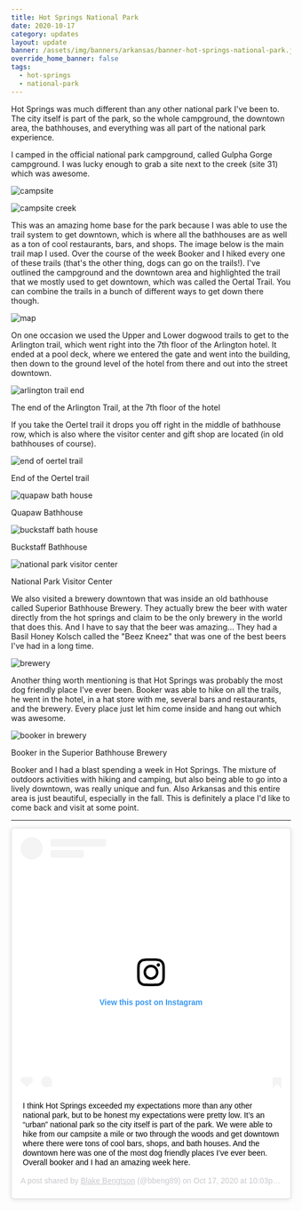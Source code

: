 ```yaml
---
title: Hot Springs National Park
date: 2020-10-17
category: updates
layout: update
banner: /assets/img/banners/arkansas/banner-hot-springs-national-park.jpg
override_home_banner: false
tags:
  - hot-springs
  - national-park
---
```


Hot Springs was much different than any other national park I've been to. The city itself is part of the park, so the whole campground, the downtown area, the bathhouses, and everything was all part of the national park experience.

I camped in the official national park campground, called Gulpha Gorge campground. I was lucky enough to grab a site next to the creek (site 31) which was awesome.

![campsite](/assets/img/updates/arkansas/hot-springs-np/campsite.jpg)

![campsite creek](/assets/img/updates/arkansas/hot-springs-np/campsite-creek.jpg)

This was an amazing home base for the park because I was able to use the trail system to get downtown, which is where all the bathhouses are as well as a ton of cool restaurants, bars, and shops. The image below is the main trail map I used. Over the course of the week Booker and I hiked every one of these trails (that's the other thing, dogs can go on the trails!). I've outlined the campground and the downtown area and highlighted the trail that we mostly used to get downtown, which was called the Oertal Trail. You can combine the trails in a bunch of different ways to get down there though.

![map](/assets/img/updates/arkansas/hot-springs-np/map.jpg)

On one occasion we used the Upper and Lower dogwood trails to get to the Arlington trail, which went right into the 7th floor of the Arlington hotel. It ended at a pool deck, where we entered the gate and went into the building, then down to the ground level of the hotel from there and out into the street downtown.

![arlington trail end](/assets/img/updates/arkansas/hot-springs-np/arlington-trail-end.jpg)
<p class="text-center text-muted">The end of the Arlington Trail, at the 7th floor of the hotel</p>

If you take the Oertel trail it drops you off right in the middle of bathhouse row, which is also where the visitor center and gift shop are located (in old bathhouses of course).

![end of oertel trail](/assets/img/updates/arkansas/hot-springs-np/end-of-trail.jpg)
<p class="text-center text-muted">End of the Oertel trail</p>

![quapaw bath house](/assets/img/updates/arkansas/hot-springs-np/quapaw-bathhouse.jpg)
<p class="text-center text-muted">Quapaw Bathhouse</p>

![buckstaff bath house](/assets/img/updates/arkansas/hot-springs-np/buckstaff-bathhouse.jpg)
<p class="text-center text-muted">Buckstaff Bathhouse</p>

![national park visitor center](/assets/img/updates/arkansas/hot-springs-np/visitor-center.jpg)
<p class="text-center text-muted">National Park Visitor Center</p>

We also visited a brewery downtown that was inside an old bathhouse called Superior Bathhouse Brewery. They actually brew the beer with water directly from the hot springs and claim to be the only brewery in the world that does this. And I have to say that the beer was amazing... They had a Basil Honey Kolsch called the "Beez Kneez" that was one of the best beers I've had in a long time. 

![brewery](/assets/img/updates/arkansas/hot-springs-np/brewery.jpg)

Another thing worth mentioning is that Hot Springs was probably the most dog friendly place I've ever been. Booker was able to hike on all the trails, he went in the hotel, in a hat store with me, several bars and restaurants, and the brewery. Every place just let him come inside and hang out which was awesome.

![booker in brewery](/assets/img/updates/arkansas/hot-springs-np/brewery-booker.jpg)
<p class="text-center text-muted">Booker in the Superior Bathhouse Brewery</p>

Booker and I had a blast spending a week in Hot Springs. The mixture of outdoors activities with hiking and camping, but also being able to go into a lively downtown, was really unique and fun. Also Arkansas and this entire area is just beautiful, especially in the fall. This is definitely a place I'd like to come back and visit at some point.

---

<div class="insta">
   <blockquote class="instagram-media" data-instgrm-captioned data-instgrm-permalink="https://www.instagram.com/p/CGePJMPA7O1/?utm_source=ig_embed&amp;utm_campaign=loading" data-instgrm-version="12" style=" background:#FFF; border:0; border-radius:3px; box-shadow:0 0 1px 0 rgba(0,0,0,0.5),0 1px 10px 0 rgba(0,0,0,0.15); margin: 1px; max-width:540px; min-width:326px; padding:0; width:99.375%; width:-webkit-calc(100% - 2px); width:calc(100% - 2px);"><div style="padding:16px;"> <a href="https://www.instagram.com/p/CGePJMPA7O1/?utm_source=ig_embed&amp;utm_campaign=loading" style=" background:#FFFFFF; line-height:0; padding:0 0; text-align:center; text-decoration:none; width:100%;" target="_blank"> <div style=" display: flex; flex-direction: row; align-items: center;"> <div style="background-color: #F4F4F4; border-radius: 50%; flex-grow: 0; height: 40px; margin-right: 14px; width: 40px;"></div> <div style="display: flex; flex-direction: column; flex-grow: 1; justify-content: center;"> <div style=" background-color: #F4F4F4; border-radius: 4px; flex-grow: 0; height: 14px; margin-bottom: 6px; width: 100px;"></div> <div style=" background-color: #F4F4F4; border-radius: 4px; flex-grow: 0; height: 14px; width: 60px;"></div></div></div><div style="padding: 19% 0;"></div> <div style="display:block; height:50px; margin:0 auto 12px; width:50px;"><svg width="50px" height="50px" viewBox="0 0 60 60" version="1.1" xmlns="https://www.w3.org/2000/svg" xmlns:xlink="https://www.w3.org/1999/xlink"><g stroke="none" stroke-width="1" fill="none" fill-rule="evenodd"><g transform="translate(-511.000000, -20.000000)" fill="#000000"><g><path d="M556.869,30.41 C554.814,30.41 553.148,32.076 553.148,34.131 C553.148,36.186 554.814,37.852 556.869,37.852 C558.924,37.852 560.59,36.186 560.59,34.131 C560.59,32.076 558.924,30.41 556.869,30.41 M541,60.657 C535.114,60.657 530.342,55.887 530.342,50 C530.342,44.114 535.114,39.342 541,39.342 C546.887,39.342 551.658,44.114 551.658,50 C551.658,55.887 546.887,60.657 541,60.657 M541,33.886 C532.1,33.886 524.886,41.1 524.886,50 C524.886,58.899 532.1,66.113 541,66.113 C549.9,66.113 557.115,58.899 557.115,50 C557.115,41.1 549.9,33.886 541,33.886 M565.378,62.101 C565.244,65.022 564.756,66.606 564.346,67.663 C563.803,69.06 563.154,70.057 562.106,71.106 C561.058,72.155 560.06,72.803 558.662,73.347 C557.607,73.757 556.021,74.244 553.102,74.378 C549.944,74.521 548.997,74.552 541,74.552 C533.003,74.552 532.056,74.521 528.898,74.378 C525.979,74.244 524.393,73.757 523.338,73.347 C521.94,72.803 520.942,72.155 519.894,71.106 C518.846,70.057 518.197,69.06 517.654,67.663 C517.244,66.606 516.755,65.022 516.623,62.101 C516.479,58.943 516.448,57.996 516.448,50 C516.448,42.003 516.479,41.056 516.623,37.899 C516.755,34.978 517.244,33.391 517.654,32.338 C518.197,30.938 518.846,29.942 519.894,28.894 C520.942,27.846 521.94,27.196 523.338,26.654 C524.393,26.244 525.979,25.756 528.898,25.623 C532.057,25.479 533.004,25.448 541,25.448 C548.997,25.448 549.943,25.479 553.102,25.623 C556.021,25.756 557.607,26.244 558.662,26.654 C560.06,27.196 561.058,27.846 562.106,28.894 C563.154,29.942 563.803,30.938 564.346,32.338 C564.756,33.391 565.244,34.978 565.378,37.899 C565.522,41.056 565.552,42.003 565.552,50 C565.552,57.996 565.522,58.943 565.378,62.101 M570.82,37.631 C570.674,34.438 570.167,32.258 569.425,30.349 C568.659,28.377 567.633,26.702 565.965,25.035 C564.297,23.368 562.623,22.342 560.652,21.575 C558.743,20.834 556.562,20.326 553.369,20.18 C550.169,20.033 549.148,20 541,20 C532.853,20 531.831,20.033 528.631,20.18 C525.438,20.326 523.257,20.834 521.349,21.575 C519.376,22.342 517.703,23.368 516.035,25.035 C514.368,26.702 513.342,28.377 512.574,30.349 C511.834,32.258 511.326,34.438 511.181,37.631 C511.035,40.831 511,41.851 511,50 C511,58.147 511.035,59.17 511.181,62.369 C511.326,65.562 511.834,67.743 512.574,69.651 C513.342,71.625 514.368,73.296 516.035,74.965 C517.703,76.634 519.376,77.658 521.349,78.425 C523.257,79.167 525.438,79.673 528.631,79.82 C531.831,79.965 532.853,80.001 541,80.001 C549.148,80.001 550.169,79.965 553.369,79.82 C556.562,79.673 558.743,79.167 560.652,78.425 C562.623,77.658 564.297,76.634 565.965,74.965 C567.633,73.296 568.659,71.625 569.425,69.651 C570.167,67.743 570.674,65.562 570.82,62.369 C570.966,59.17 571,58.147 571,50 C571,41.851 570.966,40.831 570.82,37.631"></path></g></g></g></svg></div><div style="padding-top: 8px;"> <div style=" color:#3897f0; font-family:Arial,sans-serif; font-size:14px; font-style:normal; font-weight:550; line-height:18px;"> View this post on Instagram</div></div><div style="padding: 12.5% 0;"></div> <div style="display: flex; flex-direction: row; margin-bottom: 14px; align-items: center;"><div> <div style="background-color: #F4F4F4; border-radius: 50%; height: 12.5px; width: 12.5px; transform: translateX(0px) translateY(7px);"></div> <div style="background-color: #F4F4F4; height: 12.5px; transform: rotate(-45deg) translateX(3px) translateY(1px); width: 12.5px; flex-grow: 0; margin-right: 14px; margin-left: 2px;"></div> <div style="background-color: #F4F4F4; border-radius: 50%; height: 12.5px; width: 12.5px; transform: translateX(9px) translateY(-18px);"></div></div><div style="margin-left: 8px;"> <div style=" background-color: #F4F4F4; border-radius: 50%; flex-grow: 0; height: 20px; width: 20px;"></div> <div style=" width: 0; height: 0; border-top: 2px solid transparent; border-left: 6px solid #f4f4f4; border-bottom: 2px solid transparent; transform: translateX(16px) translateY(-4px) rotate(30deg)"></div></div><div style="margin-left: auto;"> <div style=" width: 0px; border-top: 8px solid #F4F4F4; border-right: 8px solid transparent; transform: translateY(16px);"></div> <div style=" background-color: #F4F4F4; flex-grow: 0; height: 12px; width: 16px; transform: translateY(-4px);"></div> <div style=" width: 0; height: 0; border-top: 8px solid #F4F4F4; border-left: 8px solid transparent; transform: translateY(-4px) translateX(8px);"></div></div></div></a> <p style=" margin:8px 0 0 0; padding:0 4px;"> <a href="https://www.instagram.com/p/CGePJMPA7O1/?utm_source=ig_embed&amp;utm_campaign=loading" style=" color:#000; font-family:Arial,sans-serif; font-size:14px; font-style:normal; font-weight:normal; line-height:17px; text-decoration:none; word-wrap:break-word;" target="_blank">I think Hot Springs exceeded my expectations more than any other national park, but to be honest my expectations were pretty low. It’s an “urban” national park so the city itself is part of the park. We were able to hike from our campsite a mile or two through the woods and get downtown where there were tons of cool bars, shops, and bath houses. And the downtown here was one of the most dog friendly places I’ve ever been. Overall booker and I had an amazing week here.</a></p> <p style=" color:#c9c8cd; font-family:Arial,sans-serif; font-size:14px; line-height:17px; margin-bottom:0; margin-top:8px; overflow:hidden; padding:8px 0 7px; text-align:center; text-overflow:ellipsis; white-space:nowrap;">A post shared by <a href="https://www.instagram.com/bbeng89/?utm_source=ig_embed&amp;utm_campaign=loading" style=" color:#c9c8cd; font-family:Arial,sans-serif; font-size:14px; font-style:normal; font-weight:normal; line-height:17px;" target="_blank"> Blake Bengtson</a> (@bbeng89) on <time style=" font-family:Arial,sans-serif; font-size:14px; line-height:17px;" datetime="2020-10-18T05:03:23+00:00">Oct 17, 2020 at 10:03pm PDT</time></p></div></blockquote>  
</div>

